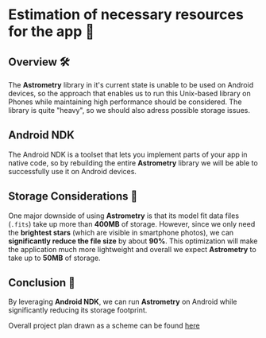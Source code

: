﻿
# Estimation of necessary resources for the app 📱

## Overview 🛠️

The **Astrometry** library in it's current state is unable to be used on Android devices, so the approach that enables us to run this Unix-based library on Phones while maintaining high performance should be considered. The library is quite "heavy", so we should also adress possible storage issues.

## Android NDK 
The Android NDK is a toolset that lets you implement parts of your app in native code, so by rebuilding the entire **Astrometry** library we will be able to successfully use it on Android devices.

## Storage Considerations 💾

One major downside of using **Astrometry** is that its model fit data files (`.fits`) take up more than **400MB** of storage. However, since we only need the **brightest stars** (which are visible in smartphone photos), we can **significantly reduce the file size** by about **90%**. This optimization will make the application much more lightweight and overall we expect  **Astrometry** to take up to **50MB** of storage.

## Conclusion 🎯

By leveraging **Android NDK**, we can run **Astrometry** on Android while significantly reducing its storage footprint.

Overall project plan drawn as a scheme can be found [here](https://github.com/DanLyss/AstroNavigation/blob/main/artifacts/Project_Scheme.png)


